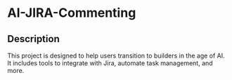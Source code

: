 # AI-JIRA-Commenting

## Description
This project is designed to help users transition to builders in the age of AI. It includes tools to integrate with Jira, automate task management, and more.

